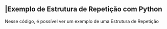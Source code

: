  ## |Exemplo de Estrutura de Repetição com Python 

   Nesse código, é possível ver um exemplo de uma Estrutura de Repetição
 
